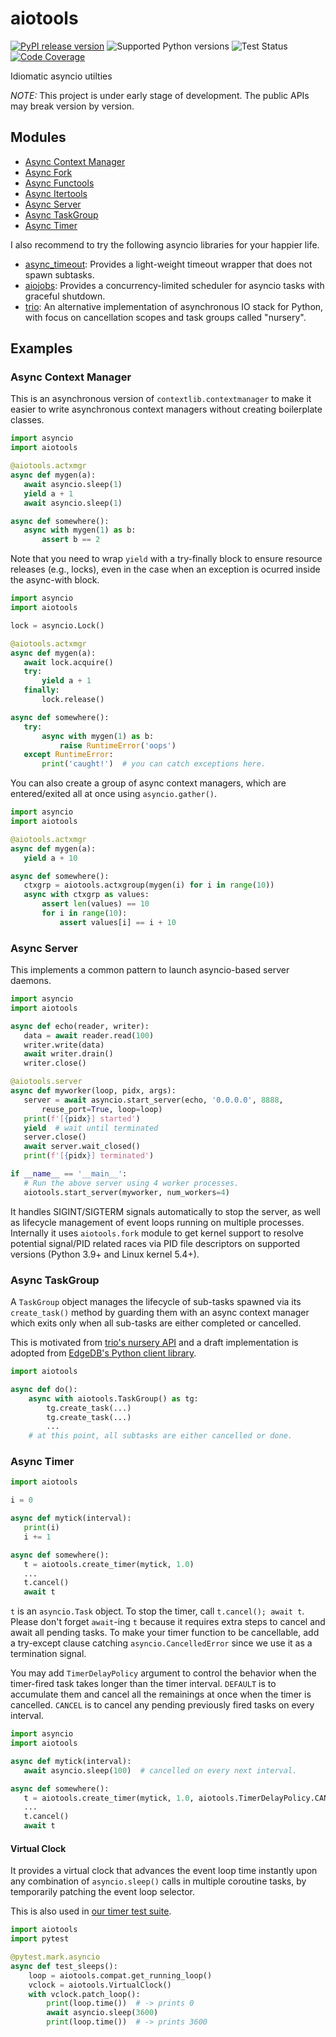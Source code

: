 aiotools
========

[![PyPI release version](https://badge.fury.io/py/aiotools.svg)](https://pypi.org/project/aiotools/)
![Supported Python versions](https://img.shields.io/pypi/pyversions/aiotools.svg)
![Test Status](https://github.com/achimnol/aiotools/workflows/Test%20with%20pytest/badge.svg)
[![Code Coverage](https://codecov.io/gh/achimnol/aiotools/branch/master/graph/badge.svg)](https://codecov.io/gh/achimnol/aiotools)

Idiomatic asyncio utilties

*NOTE:* This project is under early stage of development. The public APIs may break version by version.


Modules
-------

* [Async Context Manager](http://aiotools.readthedocs.io/en/latest/aiotools.context.html)
* [Async Fork](http://aiotools.readthedocs.io/en/latest/aiotools.fork.html)
* [Async Functools](http://aiotools.readthedocs.io/en/latest/aiotools.func.html)
* [Async Itertools](http://aiotools.readthedocs.io/en/latest/aiotools.iter.html)
* [Async Server](http://aiotools.readthedocs.io/en/latest/aiotools.server.html)
* [Async TaskGroup](http://aiotools.readthedocs.io/en/latest/aiotools.taskgroup.html)
* [Async Timer](http://aiotools.readthedocs.io/en/latest/aiotools.timer.html)

I also recommend to try the following asyncio libraries for your happier life.

* [async_timeout](https://github.com/aio-libs/async-timeout): Provides a light-weight timeout wrapper that does not spawn subtasks.
* [aiojobs](https://github.com/aio-libs/aiojobs): Provides a concurrency-limited scheduler for asyncio tasks with graceful shutdown.
* [trio](https://github.com/python-trio/trio): An alternative implementation of asynchronous IO stack for Python, with focus on cancellation scopes and task groups called "nursery".


Examples
--------

### Async Context Manager

This is an asynchronous version of `contextlib.contextmanager` to make it
easier to write asynchronous context managers without creating boilerplate
classes.

```python
import asyncio
import aiotools

@aiotools.actxmgr
async def mygen(a):
   await asyncio.sleep(1)
   yield a + 1
   await asyncio.sleep(1)

async def somewhere():
   async with mygen(1) as b:
       assert b == 2
```

Note that you need to wrap `yield` with a try-finally block to
ensure resource releases (e.g., locks), even in the case when
an exception is ocurred inside the async-with block.

```python
import asyncio
import aiotools

lock = asyncio.Lock()

@aiotools.actxmgr
async def mygen(a):
   await lock.acquire()
   try:
       yield a + 1
   finally:
       lock.release()

async def somewhere():
   try:
       async with mygen(1) as b:
           raise RuntimeError('oops')
   except RuntimeError:
       print('caught!')  # you can catch exceptions here.
```

You can also create a group of async context managers, which
are entered/exited all at once using `asyncio.gather()`.

```python
import asyncio
import aiotools

@aiotools.actxmgr
async def mygen(a):
   yield a + 10

async def somewhere():
   ctxgrp = aiotools.actxgroup(mygen(i) for i in range(10))
   async with ctxgrp as values:
       assert len(values) == 10
       for i in range(10):
           assert values[i] == i + 10
```

### Async Server

This implements a common pattern to launch asyncio-based server daemons.

```python
import asyncio
import aiotools

async def echo(reader, writer):
   data = await reader.read(100)
   writer.write(data)
   await writer.drain()
   writer.close()

@aiotools.server
async def myworker(loop, pidx, args):
   server = await asyncio.start_server(echo, '0.0.0.0', 8888,
       reuse_port=True, loop=loop)
   print(f'[{pidx}] started')
   yield  # wait until terminated
   server.close()
   await server.wait_closed()
   print(f'[{pidx}] terminated')

if __name__ == '__main__':
   # Run the above server using 4 worker processes.
   aiotools.start_server(myworker, num_workers=4)
```

It handles SIGINT/SIGTERM signals automatically to stop the server,
as well as lifecycle management of event loops running on multiple processes.
Internally it uses `aiotools.fork` module to get kernel support to resolve
potential signal/PID related races via PID file descriptors on supported versions
(Python 3.9+ and Linux kernel 5.4+).


### Async TaskGroup

A `TaskGroup` object manages the lifecycle of sub-tasks spawned via its `create_task()`
method by guarding them with an async context manager which exits only when all sub-tasks
are either completed or cancelled.

This is motivated from [trio's nursery API](https://trio.readthedocs.io/en/stable/reference-core.html#nurseries-and-spawning)
and a draft implementation is adopted from [EdgeDB's Python client library](https://github.com/edgedb/edgedb-python).

```python
import aiotools

async def do():
    async with aiotools.TaskGroup() as tg:
        tg.create_task(...)
        tg.create_task(...)
        ...
    # at this point, all subtasks are either cancelled or done.
```


### Async Timer

```python
import aiotools

i = 0

async def mytick(interval):
   print(i)
   i += 1

async def somewhere():
   t = aiotools.create_timer(mytick, 1.0)
   ...
   t.cancel()
   await t
```

`t` is an `asyncio.Task` object.
To stop the timer, call `t.cancel(); await t`.
Please don't forget `await`-ing `t` because it requires extra steps to
cancel and await all pending tasks.
To make your timer function to be cancellable, add a try-except clause
catching `asyncio.CancelledError` since we use it as a termination
signal.

You may add `TimerDelayPolicy` argument to control the behavior when the
timer-fired task takes longer than the timer interval.
`DEFAULT` is to accumulate them and cancel all the remainings at once when
the timer is cancelled.
`CANCEL` is to cancel any pending previously fired tasks on every interval.

```python
import asyncio
import aiotools

async def mytick(interval):
   await asyncio.sleep(100)  # cancelled on every next interval.

async def somewhere():
   t = aiotools.create_timer(mytick, 1.0, aiotools.TimerDelayPolicy.CANCEL)
   ...
   t.cancel()
   await t
```

#### Virtual Clock

It provides a virtual clock that advances the event loop time instantly upon
any combination of `asyncio.sleep()` calls in multiple coroutine tasks,
by temporarily patching the event loop selector.

This is also used in [our timer test suite](https://github.com/achimnol/aiotools/blob/master/tests/test_timer.py).

```python
import aiotools
import pytest

@pytest.mark.asyncio
async def test_sleeps():
    loop = aiotools.compat.get_running_loop()
    vclock = aiotools.VirtualClock()
    with vclock.patch_loop():
        print(loop.time())  # -> prints 0
        await asyncio.sleep(3600)
        print(loop.time())  # -> prints 3600
```
